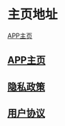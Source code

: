 # 主页地址
[APP主页](https://jingxiaoserver.github.io)
## [APP主页](https://jingxiaoserver.github.io/promotion/index.html)
## [隐私政策](https://jingxiaoserver.github.io/share/doc/privacy.html)
## [用户协议](https://jingxiaoserver.github.io/share/doc/useragreement.html)

